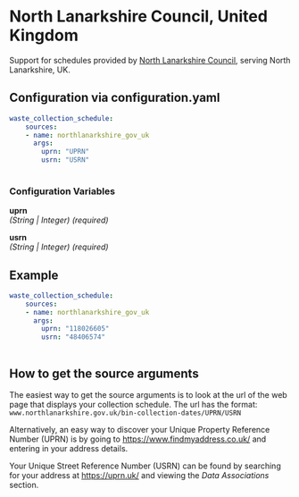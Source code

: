 # North Lanarkshire Council, United Kingdom

Support for schedules provided by [North Lanarkshire Council](https://www.northlanarkshire.gov.uk/bin-collection-dates), serving North Lanarkshire, UK.

## Configuration via configuration.yaml

```yaml
waste_collection_schedule:
    sources:
    - name: northlanarkshire_gov_uk
      args:
        uprn: "UPRN"
        usrn: "USRN"
        
```

### Configuration Variables

**uprn**  
*(String | Integer) (required)*

**usrn**  
*(String | Integer) (required)*

## Example

```yaml
waste_collection_schedule:
    sources:
    - name: northlanarkshire_gov_uk
      args:
        uprn: "118026605"
        usrn: "48406574"
        
```

## How to get the source arguments

The easiest way to get the source arguments is to look at the url of the web page that displays your collection schedule. The url has the format:
`www.northlanarkshire.gov.uk/bin-collection-dates/UPRN/USRN`

Alternatively, an easy way to discover your Unique Property Reference Number (UPRN) is by going to <https://www.findmyaddress.co.uk/> and entering in your address details.

Your Unique Street Reference Number (USRN) can be found by searching for your address at  <https://uprn.uk/> and viewing the _Data Associations_ section.
